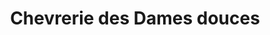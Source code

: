 ---
title: "Chevrerie des Dames douces"
url: /villiers-louis/chevrerie-des-dames-douces/
shop: Käse
---